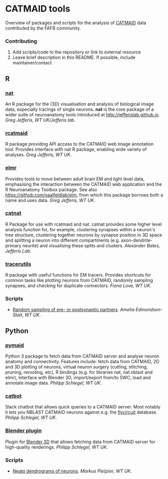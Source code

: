 # CATMAID tools
Overview of packages and scripts for the analysis of 
[CATMAID](http://catmaid.readthedocs.io/en/stable/) data contributed by the 
FAFB community.

### Contributing
1. Add scripts/code to the repository or link to external resource
2. Leave brief description in this README. If possible, include maintainer/contact

## R

### [nat](https://github.com/jefferis/nat)
An R package for the (3D) visualisation and analysis of biological image data,
especially tracings of single neurons. **nat** is the core package of a wider
suite of neuroanatomy tools introduced at http://jefferislab.github.io.
*Greg Jefferis, WT UK/Jefferis lab*.

### [rcatmaid](https://github.com/jefferis/rcatmaid)
R package providing API access to the CATMAID web image annotation tool.
Provides interface with nat R package, enabling wide variety of analyses.
*Greg Jefferis, WT UK*.

### [elmr](https://github.com/jefferis/elmr)
Provides tools to move between adult brain EM and light level data,
emphasising the interaction between the CATMAID web application and the R
Neuroanatomy Toolbox package. See also https://github.com/saalfeldlab/elm,
from which this package borrows both a name and uses data. *Greg Jefferis, WT UK*.

### [catnat](https://github.com/alexanderbates/catnat)
R Package for use with rcatmaid and nat. catnat provides some higher level
analysis function for, for example, clustering synapses within a neuron's
tree structure, clustering together neurons by synapse position in 3D space
and splitting a neuron into different compartments
(e.g. axon-dendrite-primary neurite) and visualising these splits and clusters.
*Alexander Bates, Jefferis Lab*.

### [tracerutils](https://github.com/fmlove/tracerutils)
R package with useful functions for EM tracers.  Provides shortcuts for common
tasks like plotting neurons from CATMAID, randomly sampling synapses, and 
checking for duplicate connectors. *Fiona Love, WT UK*.

### Scripts
- [Random sampling of pre- or postsynaptic partners](https://github.com/flyconnectome/catmaid-tools/blob/master/R/Sample_random_downstream_profiles.R). *Amelia Edmondson-Stait, WT UK*.


## Python

### [pymaid](https://github.com/schlegelp/pymaid)
Python 3 package to fetch data from CATMAID server and analyse neuron anatomy
and connectivity. Features include: fetch data from CATMAID, 2D and 3D plotting
of neurons, virtual neuron surgery (cutting, stitching, pruning, rerooting, etc),
R bindings (e.g. for libraries nat, nat.nblast and elmr), interface with 
Blender 3D, import/export from/to SWC, load and annotate image data. 
*Philipp Schlegel, WT UK*.

### [catbot](https://github.com/flyconnectome/catbot)
Slack chatbot that allows quick queries to a CATMAID server. Most notably it
lets you NBLAST CATMAID neurons against e.g. the
[flycircuit](http://www.flycircuit.tw/) database. *Philipp Schlegel, WT UK*.

### [Blender plugin](https://github.com/schlegelp/CATMAID-to-Blender)
Plugin for [Blender 3D](https://www.blender.org/) that allows fetching data
from CATMAID server for high-quality renderings. *Philipp Schlegel, WT UK*.

### Scripts
- [Neato dendrograms of neurons](https://github.com/flyconnectome/catmaid-tools/blob/master/Python/Dendrogram_Code.py). *Markus Pleijzier, WT UK*.
